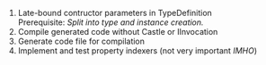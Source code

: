 ﻿1. Late-bound contructor parameters in TypeDefinition\
   Prerequisite: _Split into type and instance creation._
1. Compile generated code without Castle or IInvocation
1. Generate code file for compilation
1. Implement and test property indexers (not very important _IMHO_)